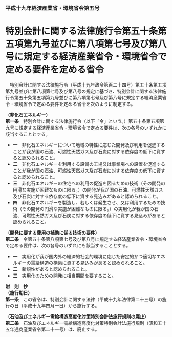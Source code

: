 ### 平成十九年経済産業省・環境省令第五号  
# 特別会計に関する法律施行令第五十条第五項第九号並びに第八項第七号及び第八号に規定する経済産業省令・環境省令で定める要件を定める省令  
　特別会計に関する法律施行令（平成十九年政令第百二十四号）第五十条第五項第九号並びに第八項第七号及び第八号の規定に基づき、特別会計に関する法律施行令第五十条第五項第九号並びに第八項第七号及び第八号に規定する経済産業省令・環境省令で定める要件を定める省令を次のように制定する。  
  
**（非化石エネルギー）**  
**第一条**　特別会計に関する法律施行令（以下「令」という。）第五十条第五項第九号に規定する経済産業省令・環境省令で定める要件は、次の各号のいずれかに該当することとする。  
* **一**　非化石エネルギーについて地域の特性に応じた開発及び利用を促進することが我が国の石油、可燃性天然ガス及び石炭に対する依存度の低下に資すると認められること。  
* **二**　非化石エネルギーを利用する設備の工場又は事業場への設置を促進することが我が国の石油、可燃性天然ガス及び石炭に対する依存度の低下に資すると認められること。  
* **三**　非化石エネルギーの住宅への利用の促進を図るための技術（その開発の円滑な実施が困難なものに限る。）の開発が我が国の石油、可燃性天然ガス及び石炭に対する依存度の低下に資する見込みがあると認められること。  
* **四**　非化石エネルギーを製造し、若しくは発生させ、又は利用するための技術（その開発の円滑な実施が困難なものに限る。）の実用化が我が国の石油、可燃性天然ガス及び石炭に対する依存度の低下に資する見込みがあると認められること。  
  
**（開発に要する費用の補助に係る技術の要件）**  
**第二条**　令第五十条第八項第七号及び第八号に規定する経済産業省令・環境省令で定める要件は、次の各号のいずれにも該当することとする。  
* **一**　実用化が我が国内外の経済的社会的環境に応じた安定的かつ適切なエネルギーの需給構造の構築に資する見込みがあると認められること。  
* **二**　新規性があると認められること。  
* **三**　実用化のための開発に相当期間を要すること。  
  
**附　則　抄**  
**（施行期日）**  
**第一条**　この省令は、特別会計に関する法律（平成十九年法律第二十三号）の施行の日（平成十九年四月一日）から施行する。  
  
**（石油及びエネルギー需給構造高度化対策特別会計法施行規則の廃止）**  
**第二条**　石油及びエネルギー需給構造高度化対策特別会計法施行規則（昭和五十五年通商産業省令第二十一号）は、廃止する。  
  
